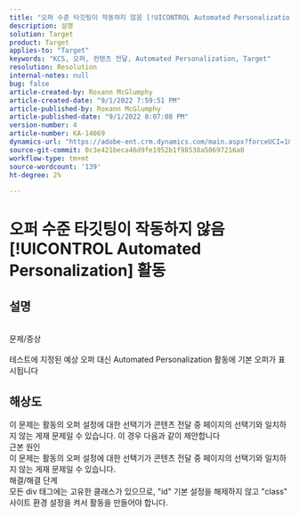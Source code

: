 ```yaml
---
title: "오퍼 수준 타깃팅이 작동하지 않음 [!UICONTROL Automated Personalization] 활동"
description: 설명
solution: Target
product: Target
applies-to: "Target"
keywords: "KCS, 오퍼, 컨텐츠 전달, Automated Personalization, Target"
resolution: Resolution
internal-notes: null
bug: false
article-created-by: Roxann McGlumphy
article-created-date: "9/1/2022 7:59:51 PM"
article-published-by: Roxann McGlumphy
article-published-date: "9/1/2022 8:07:08 PM"
version-number: 4
article-number: KA-14069
dynamics-url: "https://adobe-ent.crm.dynamics.com/main.aspx?forceUCI=1&pagetype=entityrecord&etn=knowledgearticle&id=9cd741a0-302a-ed11-9db1-002248086a27"
source-git-commit: 0c3e421beca46d9fe1952b1f98538a50697216a0
workflow-type: tm+mt
source-wordcount: '139'
ht-degree: 2%

---
```


# 오퍼 수준 타깃팅이 작동하지 않음 [!UICONTROL Automated Personalization] 활동

## 설명

<br>문제/증상<br><br>
테스트에 지정된 예상 오퍼 대신 Automated Personalization 활동에 기본 오퍼가 표시됩니다


## 해상도


이 문제는 활동의 오퍼 설정에 대한 선택기가 콘텐츠 전달 중 페이지의 선택기와 일치하지 않는 게재 문제일 수 있습니다. 이 경우 다음과 같이 제안합니다
<br>근본 원인<br>
이 문제는 활동의 오퍼 설정에 대한 선택기가 콘텐츠 전달 중 페이지의 선택기와 일치하지 않는 게재 문제일 수 있습니다.
<br>해결/해결 단계<br>
모든 div 태그에는 고유한 클래스가 있으므로, &quot;id&quot; 기본 설정을 해제하지 않고 &quot;class&quot; 사이트 환경 설정을 켜서 활동을 만들어야 합니다.


